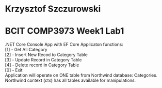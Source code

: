 # Krzysztof Szczurowski
# BCIT COMP3973 Week1 Lab1
.NET Core Console App with EF Core
Applicaton functions:<br/>
[1] - Get All Category <br/>
[2] - Insert New Recod to Category Table <br/>
[3] - Update Record in Category Table <br/>
[4] - Delete record in Category Table <br/>
[0] - Exit
<br/>
Application will operate on ONE table from Northwind database: Categories.
Northwind context (ctx) has all tables available for manipulations.
